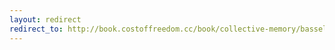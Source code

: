 ```yaml
---
layout: redirect
redirect_to: http://book.costoffreedom.cc/book/collective-memory/bassel-and-my-freedom.html
---
```

